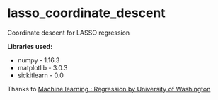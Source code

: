# lasso_coordinate_descent
Coordinate descent for LASSO regression

**Libraries used:**
- numpy - 1.16.3
- matplotlib - 3.0.3
- sickitlearn - 0.0

Thanks to 
[Machine learning : Regression by University of Washington](https://www.coursera.org/learn/ml-regression)
